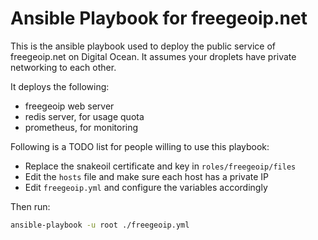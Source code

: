 # Ansible Playbook for freegeoip.net

This is the ansible playbook used to deploy the public service
of freegeoip.net on Digital Ocean. It assumes your droplets
have private networking to each other.

It deploys the following:

- freegeoip web server
- redis server, for usage quota
- prometheus, for monitoring

Following is a TODO list for people willing to use this playbook:

- Replace the snakeoil certificate and key in `roles/freegeoip/files`
- Edit the `hosts` file and make sure each host has a private IP
- Edit `freegeoip.yml` and configure the variables accordingly

Then run:

```bash
ansible-playbook -u root ./freegeoip.yml
```
